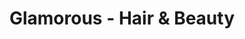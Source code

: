 ---
title: "Glamorous - Hair & Beauty"
url: /neutraubling/glamorous-hair-und-beauty/
shop: Kosmetik
---